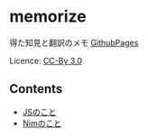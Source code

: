 # memorize
得た知見と翻訳のメモ [GithubPages](https://ravie403.github.io/memorize)

Licence: [CC-By 3.0](http://creativecommons.org/licenses/by/3.0/)

## Contents
- [JSのこと](./JavaScript/)
- [Nimのこと](./Nim/)